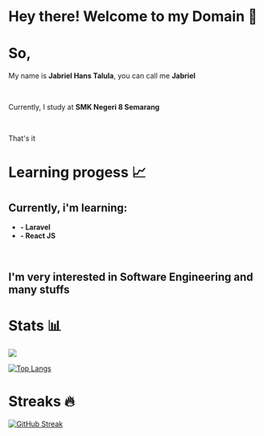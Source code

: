 # Hey there! Welcome to my Domain 🫡

<h1>So,</h1>

<p> My name is <strong>Jabriel Hans Talula</strong>, you can call me <strong>Jabriel</strong> </p>
<br>
<p> Currently, I study at <strong>SMK Negeri 8 Semarang</strong> </p>
<br>
<p> That's it </p>

# Learning progess 📈

<h2>Currently, i'm learning:</h2>
<ul>
  <li><strong>- Laravel</strong></li>
  <li><strong>- React JS</strong></li>
</ul>
<br>
<h2>I'm very interested in <strong>Software Engineering</strong> and many stuffs</h2>

# Stats 📊

<picture>
  <source
    srcset="https://github-readme-stats.vercel.app/api?username=jirbthagoras&show_icons=true&theme=radical"
    media="(prefers-color-scheme: dark)"
  />
  <source
    srcset="https://github-readme-stats.vercel.app/api?username=jirbthagoras&show_icons=true"
    media="(prefers-color-scheme: light), (prefers-color-scheme: no-preference)"
  />
  <img src="https://github-readme-stats.vercel.app/api?username=jirbthagoras&show_icons=true" />
</picture>

[![Top Langs](https://github-readme-stats.vercel.app/api/top-langs/?username=jirbthagoras&layout=donut-vertical)](https://github.com/anuraghazra/github-readme-stats)

# Streaks 🔥

<a href="https://git.io/streak-stats"><img src="https://streak-stats.demolab.com?user=jirbthagoras&theme=radical&card_width=490" alt="GitHub Streak" /></a>
